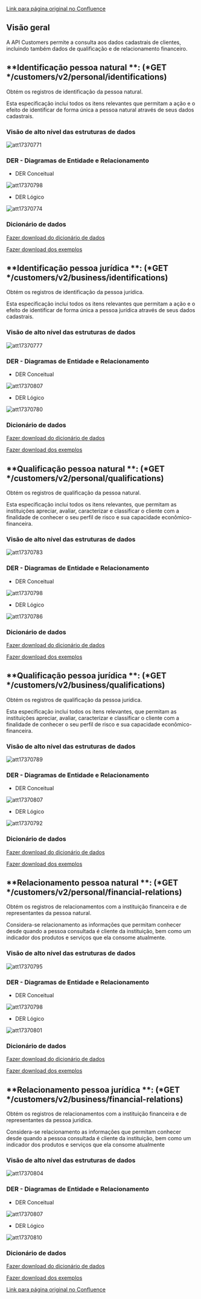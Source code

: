 [Link para página original no Confluence](https://openfinancebrasil.atlassian.net/wiki/spaces/OF/pages/17370730)

## **Visão geral**

A API Customers permite a consulta aos dados cadastrais de clientes, incluindo também dados de qualificação e de relacionamento financeiro.

## **Identificação pessoa natural **: (*GET */customers/v2/personal/identifications)

Obtém os registros de identificação da pessoa natural.

Esta especificação inclui todos os itens relevantes que permitam a ação e o efeito de identificar de forma única a pessoa natural através de seus dados cadastrais.

### Visão de alto nível das estruturas de dados
![att17370771](Informa%c3%a7%c3%b5es%20Gerais%20-%20Dados%20Cadastrais%20-%20v2.0.0/attachments/TLD_Personal_Identification-e45ae8d0.png)
### DER - Diagramas de Entidade e Relacionamento

- DER Conceitual

![att17370798](Informa%c3%a7%c3%b5es%20Gerais%20-%20Dados%20Cadastrais%20-%20v2.0.0/attachments/DER_Personal-b3b3472b.png)

- DER Lógico

![att17370774](Informa%c3%a7%c3%b5es%20Gerais%20-%20Dados%20Cadastrais%20-%20v2.0.0/attachments/DER_Personal_Identification-638481f8.png)

### **Dicionário de dados**

[Fazer download do dicionário de dados](https://openbanking-brasil.github.io/openapi/dictionary/customersGetPersonalIdentifications_v2.csv)

[Fazer download dos exemplos](https://openbankingbrasil.atlassian.net/wiki/download/attachments/6127799/examples_personal_identification.csv?version=1&amp;modificationDate=1630935173381&amp;cacheVersion=1&amp;api=v2&amp;download=true)

## **Identificação pessoa jurídica **: (*GET */customers/v2/business/identifications)

Obtém os registros de identificação da pessoa jurídica.

Esta especificação inclui todos os itens relevantes que permitam a ação e o efeito de identificar de forma única a pessoa jurídica através de seus dados cadastrais.

### Visão de alto nível das estruturas de dados
![att17370777](Informa%c3%a7%c3%b5es%20Gerais%20-%20Dados%20Cadastrais%20-%20v2.0.0/attachments/TLD_Business_Identification_v3-b494d90f.png)
### DER - Diagramas de Entidade e Relacionamento

- DER Conceitual

![att17370807](Informa%c3%a7%c3%b5es%20Gerais%20-%20Dados%20Cadastrais%20-%20v2.0.0/attachments/DER_Business.v1-9078d6c8.png)

- DER Lógico

![att17370780](Informa%c3%a7%c3%b5es%20Gerais%20-%20Dados%20Cadastrais%20-%20v2.0.0/attachments/DER_Busines_Identification.v1-65c3e452.png)

### Dicionário de dados

[Fazer download do dicionário de dados](https://openbanking-brasil.github.io/openapi/dictionary/customersGetBusinessIdentifications_v2.csv)

[Fazer download dos exemplos](https://openbankingbrasil.atlassian.net/wiki/download/attachments/6127799/examples_business_identification.csv?version=1&amp;modificationDate=1630935244501&amp;cacheVersion=1&amp;api=v2&amp;download=true)

## **Qualificação pessoa natural **: (*GET */customers/v2/personal/qualifications)

Obtém os registros de qualificação da pessoa natural.

Esta especificação inclui todos os itens relevantes, que permitam as instituições apreciar, avaliar, caracterizar e classificar o cliente com a finalidade de conhecer o seu perfil de risco e sua capacidade econômico-financeira.

### Visão de alto nível das estruturas de dados
![att17370783](Informa%c3%a7%c3%b5es%20Gerais%20-%20Dados%20Cadastrais%20-%20v2.0.0/attachments/TLD_Personal_Qualification-35e5512a.png)
### DER - Diagramas de Entidade e Relacionamento

- DER Conceitual

![att17370798](Informa%c3%a7%c3%b5es%20Gerais%20-%20Dados%20Cadastrais%20-%20v2.0.0/attachments/DER_Personal-b3b3472b.png)

- DER Lógico

![att17370786](Informa%c3%a7%c3%b5es%20Gerais%20-%20Dados%20Cadastrais%20-%20v2.0.0/attachments/DER_Personal_Qualification-599a52d7.png)

### Dicionário de dados

[Fazer download do dicionário de dados](https://openbanking-brasil.github.io/openapi/dictionary/customersGetPersonalQualifications_v2.csv)

[Fazer download dos exemplos](https://openbankingbrasil.atlassian.net/wiki/download/attachments/6127799/examples_personal_qualification.csv?version=1&amp;modificationDate=1630935313511&amp;cacheVersion=1&amp;api=v2&amp;download=true)

## **Qualificação pessoa jurídica **: (*GET */customers/v2/business/qualifications)

Obtém os registros de qualificação da pessoa jurídica.

Esta especificação inclui todos os itens relevantes, que permitam as instituições apreciar, avaliar, caracterizar e classificar o cliente com a finalidade de conhecer o seu perfil de risco e sua capacidade econômico-financeira.

### Visão de alto nível das estruturas de dados
![att17370789](Informa%c3%a7%c3%b5es%20Gerais%20-%20Dados%20Cadastrais%20-%20v2.0.0/attachments/TLD_Business_Qualification_v3-b2372f2a.png)
### DER - Diagramas de Entidade e Relacionamento

- DER Conceitual

![att17370807](Informa%c3%a7%c3%b5es%20Gerais%20-%20Dados%20Cadastrais%20-%20v2.0.0/attachments/DER_Business.v1-9078d6c8.png)

- DER Lógico

![att17370792](Informa%c3%a7%c3%b5es%20Gerais%20-%20Dados%20Cadastrais%20-%20v2.0.0/attachments/DER_Business_Qualification.v1-07c2d32e.png)

### Dicionário de dados

[Fazer download do dicionário de dados](https://openbanking-brasil.github.io/openapi/dictionary/customersGetBusinessQualifications_v2.csv)

[Fazer download dos exemplos](https://openbankingbrasil.atlassian.net/wiki/download/attachments/6127799/examples_business_qualification.csv?version=1&amp;modificationDate=1630935479511&amp;cacheVersion=1&amp;api=v2&amp;download=true)

## **Relacionamento pessoa natural **: (*GET */customers/v2/personal/financial-relations)

Obtém os registros de relacionamentos com a instituição financeira e de representantes da pessoa natural.

Considera-se relacionamento as informações que permitam conhecer desde quando a pessoa consultada é cliente da instituição, bem como um indicador dos produtos e serviços que ela consome atualmente.

### Visão de alto nível das estruturas de dados
![att17370795](Informa%c3%a7%c3%b5es%20Gerais%20-%20Dados%20Cadastrais%20-%20v2.0.0/attachments/TLD_Personal_Financial_Relation-b682e5ec.png)
### DER - Diagramas de Entidade e Relacionamento

- DER Conceitual

![att17370798](Informa%c3%a7%c3%b5es%20Gerais%20-%20Dados%20Cadastrais%20-%20v2.0.0/attachments/DER_Personal-b3b3472b.png)

- DER Lógico

![att17370801](Informa%c3%a7%c3%b5es%20Gerais%20-%20Dados%20Cadastrais%20-%20v2.0.0/attachments/DER_Personal_FinancialRelation-a515c8c7.png)

### Dicionário de dados

[Fazer download do dicionário de dados](https://openbanking-brasil.github.io/openapi/dictionary/customersGetPersonalFinancialRelations_v2.csv)

[Fazer download dos exemplos](https://openbankingbrasil.atlassian.net/wiki/download/attachments/6127799/examples_personal_financial_relation.csv?version=1&amp;modificationDate=1630935683522&amp;cacheVersion=1&amp;api=v2&amp;download=true)

## **Relacionamento pessoa jurídica **: (*GET */customers/v2/business/financial-relations)

Obtém os registros de relacionamentos com a instituição financeira e de representantes da pessoa jurídica.

Considera-se relacionamento as informações que permitam conhecer desde quando a pessoa consultada é cliente da instituição, bem como um indicador dos produtos e serviços que ela consome atualmente

### Visão de alto nível das estruturas de dados
![att17370804](Informa%c3%a7%c3%b5es%20Gerais%20-%20Dados%20Cadastrais%20-%20v2.0.0/attachments/TLD_Business_Financial_Relation_v3-b682e5ec.png)
### DER - Diagramas de Entidade e Relacionamento

- DER Conceitual

![att17370807](Informa%c3%a7%c3%b5es%20Gerais%20-%20Dados%20Cadastrais%20-%20v2.0.0/attachments/DER_Business.v1-9078d6c8.png)

- DER Lógico

![att17370810](Informa%c3%a7%c3%b5es%20Gerais%20-%20Dados%20Cadastrais%20-%20v2.0.0/attachments/DER_Business_FinancialRelation.v1-0e82ab78.png)

### Dicionário de dados

[Fazer download do dicionário de dados](https://openbanking-brasil.github.io/openapi/dictionary/customersGetBusinessFinancialRelations_v2.csv)

[Fazer download dos exemplos](https://openbankingbrasil.atlassian.net/wiki/download/attachments/6127799/examples_business_financial_relation.csv?version=1&amp;modificationDate=1630935734130&amp;cacheVersion=1&amp;api=v2&amp;download=true)

[Link para página original no Confluence](https://openfinancebrasil.atlassian.net/wiki/spaces/OF/pages/17370730)